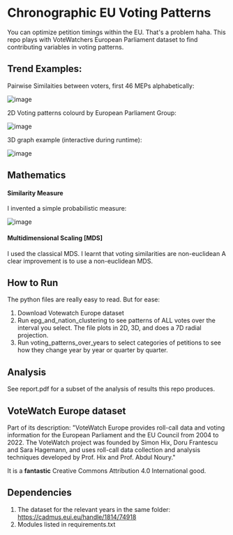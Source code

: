 # Chronographic EU Voting Patterns
You can optimize petition timings within the EU. That's a problem haha. This repo plays with VoteWatchers European Parliament dataset to find contributing variables in voting patterns. 

## Trend Examples:

Pairwise Similaities between voters, first 46 MEPs alphabetically:

![image](https://github.com/user-attachments/assets/aa730087-bdaf-4692-af91-e2895bdd8f87)

2D Voting patterns colourd by European Parliament Group:

![image](https://github.com/user-attachments/assets/fb7c66f1-894f-484a-8ae5-4dcc7845e111)

3D graph example (interactive during runtime):

![image](https://github.com/user-attachments/assets/db73a0ef-7214-4618-9828-ae042dd9005c)


## Mathematics
#### Similarity Measure
I invented a simple probabilistic measure:

![image](https://github.com/user-attachments/assets/aedf8abf-6b6d-4a5c-ac7c-ccd0c86a7e27)

#### Multidimensional Scaling [MDS]
I used the classical MDS. I learnt that voting similarities are non-euclidean A clear improvement is to use a non-euclidean MDS.

## How to Run
The python files are really easy to read. But for ease:
1. Download Votewatch Europe dataset
2. Run epg_and_nation_clustering to see patterns of ALL votes over the interval you select. The file plots in 2D, 3D, and does a 7D radial projection.
3. Run voting_patterns_over_years to select categories of petitions to see how they change year by year or quarter by quarter.

## Analysis
See report.pdf for a subset of the analysis of results this repo produces.

## VoteWatch Europe dataset
Part of its description: "VoteWatch Europe provides roll-call data and voting information for the European Parliament and the EU Council from 2004 to 2022. The VoteWatch project was founded by Simon Hix, Doru Frantescu and Sara Hagemann, and uses roll-call data collection and analysis techniques developed by Prof. Hix and Prof. Abdul Noury." 

It is a **fantastic** Creative Commons Attribution 4.0 International good. 

## Dependencies
1. The dataset for the relevant years in the same folder: https://cadmus.eui.eu/handle/1814/74918
2. Modules listed in requirements.txt


   
